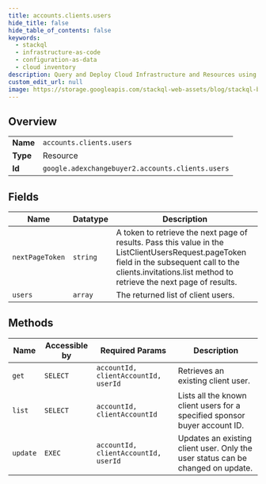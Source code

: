 ```yaml
---
title: accounts.clients.users
hide_title: false
hide_table_of_contents: false
keywords:
  - stackql
  - infrastructure-as-code
  - configuration-as-data
  - cloud inventory
description: Query and Deploy Cloud Infrastructure and Resources using SQL
custom_edit_url: null
image: https://storage.googleapis.com/stackql-web-assets/blog/stackql-blog-post-featured-image.png
---
```

  
    

## Overview
<table><tbody>
<tr><td><b>Name</b></td><td><code>accounts.clients.users</code></td></tr>
<tr><td><b>Type</b></td><td>Resource</td></tr>
<tr><td><b>Id</b></td><td><code>google.adexchangebuyer2.accounts.clients.users</code></td></tr>
</tbody></table>

## Fields
| Name | Datatype | Description |
| ---- | -------- | ----------- |
| `nextPageToken` | `string` | A token to retrieve the next page of results. Pass this value in the ListClientUsersRequest.pageToken field in the subsequent call to the clients.invitations.list method to retrieve the next page of results. |
| `users` | `array` | The returned list of client users. |
## Methods
| Name | Accessible by | Required Params | Description |
| ---- | ------------- | --------------- | ----------- |
| `get` | `SELECT` | `accountId, clientAccountId, userId` | Retrieves an existing client user. |
| `list` | `SELECT` | `accountId, clientAccountId` | Lists all the known client users for a specified sponsor buyer account ID. |
| `update` | `EXEC` | `accountId, clientAccountId, userId` | Updates an existing client user. Only the user status can be changed on update. |
